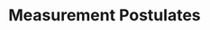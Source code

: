 ---
layout: post
title: "Measurement Postulates"
category: 
        - Quantum Mechanics Fundamentals
---